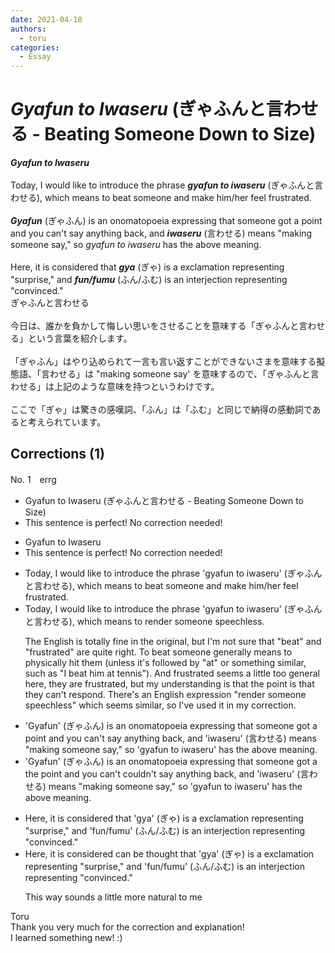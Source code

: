 ```yaml
---
date: 2021-04-18
authors:
  - toru
categories:
  - Essay
---
```


<h1 id="subject_show"><strong><em>Gyafun to Iwaseru</strong></em> (ぎゃふんと言わせる - Beating Someone Down to Size)</h1>
<div class="date" hidden>Apr 18, 2021 17:47</div>
<div id="post"><div id="body_show_ori">
<strong><em>Gyafun to Iwaseru</strong></em><br/><br/>Today, I would like to introduce the phrase <strong><em>gyafun to iwaseru</em></strong> (ぎゃふんと言わせる), which means to beat someone and make him/her feel frustrated.<br/><br/><strong><em>Gyafun</em></strong> (ぎゃふん) is an onomatopoeia expressing that someone got a point and you can't say anything back, and <strong><em>iwaseru</em></strong> (言わせる) means "making someone say," so <em>gyafun to iwaseru</em> has the above meaning.<br/><br/>Here, it is considered that <strong><em>gya</em></strong> (ぎゃ)  is a exclamation representing "surprise," and <strong><em>fun/fumu</em></strong> (ふん/ふむ) is an interjection representing "convinced."
</div></div>

<!-- more -->

<div id="post_ja"><div id="body_show_mo">
ぎゃふんと言わせる<br/><br/>今日は、誰かを負かして悔しい思いをさせることを意味する「ぎゃふんと言わせる」という言葉を紹介します。<br/><br/>「ぎゃふん」はやり込められて一言も言い返すことができないさまを意味する擬態語、「言わせる」は "making someone say' を意味するので、「ぎゃふんと言わせる」は上記のような意味を持つというわけです。<br/><br/>ここで「ぎゃ」は驚きの感嘆詞、「ふん」は「ふむ」と同じで納得の感動詞であると考えられています。
</div></div>

## Corrections (1)
<div id="block"><div class="first_name"> No. 1　<span class="just_name">errg</span></div><div id="block2">
<ul class="correction_field">
<li class="incorrect">Gyafun to Iwaseru (ぎゃふんと言わせる - Beating Someone Down to Size)</li>
<li class="corrected perfect">This sentence is perfect! No correction needed!</li>
</ul>
<ul class="correction_field">
<li class="incorrect">Gyafun to Iwaseru</li>
<li class="corrected perfect">This sentence is perfect! No correction needed!</li>
</ul>
<ul class="correction_field">
<li class="incorrect">Today, I would like to introduce the phrase 'gyafun to iwaseru' (ぎゃふんと言わせる), which means to beat someone and make him/her feel frustrated.</li>
<li class="corrected correct">
Today, I would like to introduce the phrase 'gyafun to iwaseru' (ぎゃふんと言わせる), which means to <span class="f_blue">render someone speechless.</span>
<p class="correction_comment">The English is totally fine in the original, but I'm not sure that "beat" and "frustrated" are quite right. To beat someone generally means to physically hit them (unless it's followed by "at" or something similar, such as "I beat him at tennis"). And frustrated seems a little too general here, they are frustrated, but my understanding is that the point is that they can't respond. There's an English expression "render someone speechless" which seems similar, so I've used it in my correction.</p>
</li>
</ul>
<ul class="correction_field">
<li class="incorrect">'Gyafun' (ぎゃふん) is an onomatopoeia expressing that someone got a point and you can't say anything back, and 'iwaseru' (言わせる) means "making someone say," so 'gyafun to iwaseru' has the above meaning.</li>
<li class="corrected correct">
'Gyafun' (ぎゃふん) is an onomatopoeia expressing that someone got <span class="sline">a</span> <span class="f_blue">the </span>point and <span class="sline">you can't</span> <span class="f_blue">couldn't </span>say anything back, and 'iwaseru' (言わせる) means "making someone say," so 'gyafun to iwaseru' has the above meaning.
</li>
</ul>
<ul class="correction_field">
<li class="incorrect">Here, it is considered that 'gya' (ぎゃ)  is a exclamation representing "surprise," and 'fun/fumu' (ふん/ふむ) is an interjection representing "convinced."</li>
<li class="corrected correct">
Here, it <span class="sline">is considered</span> <span class="f_blue">can be thought </span>that 'gya' (ぎゃ) is a exclamation representing "surprise," and 'fun/fumu' (ふん/ふむ) is an interjection representing "convinced."
<p class="correction_comment">This way sounds a little more natural to me</p>
</li>
</ul>
</div><div class="name"><span class="just_name">Toru</span><br>
Thank you very much for the correction and explanation!<br/>I learned something new! :)
</div>
</div>
